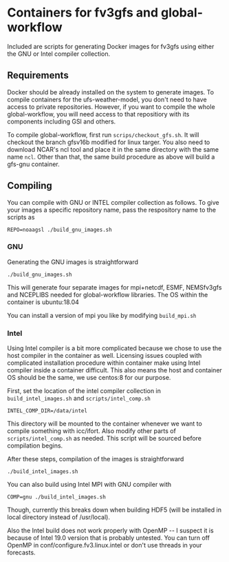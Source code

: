 # Containers for fv3gfs and global-workflow

Included are scripts for generating Docker images for fv3gfs using either the GNU or Intel compiler collection.

## Requirements
Docker should be already installed on the system to generate images.
To compile containers for the ufs-weather-model, you don't need to have access to private repositories.
However, if you want to compile the whole global-workflow, you will need access to that repositiory with 
its components including GSI and others.

To compile global-workflow, first run `scrips/checkout_gfs.sh`. It will checkout the branch gfsv16b modified for linux targer.
You also need to download NCAR's ncl tool and place it in the same directory with the same name `ncl`.
Other than that, the same build procedure as above will build a gfs-gnu container.

## Compiling

You can compile with GNU or INTEL compiler collection as follows.
To give your images a specific repository name, pass the respository name to the scripts as
    
    REPO=noaagsl ./build_gnu_images.sh

### GNU

Generating the GNU images is straightforward

    ./build_gnu_images.sh

This will generate four separate images for mpi+netcdf, ESMF, NEMSfv3gfs and NCEPLIBS needed for global-workflow libraries.
The OS within the container is ubuntu:18.04

You can install a version of mpi you like by modifying `build_mpi.sh`

### Intel

Using Intel compiler is a bit more complicated because we chose to use the host compiler in the container as well.
Licensing issues coupled with complicated installation procedure within container make using Intel compiler
inside a container difficult. This also means the host and container OS should be the same, we use centos:8
for our purpose.

First, set the location of the intel compiler collection in `build_intel_images.sh` and `scripts/intel_comp.sh`

    INTEL_COMP_DIR=/data/intel

This directory will be mounted to the container whenever we want to compile something with icc/ifort.
Also modify other parts of `scripts/intel_comp.sh` as needed. This script will be sourced before compilation begins.

After these steps, compilation of the images is straightforward

    ./build_intel_images.sh

You can also build using Intel MPI with GNU compiler with

    COMP=gnu ./build_intel_images.sh

Though, currently this breaks down when building HDF5 (will be installed in local directory instead of /usr/local).

Also the Intel build does not work properly with OpenMP -- I suspect it is because of Intel 19.0 version that is probably
untested. You can turn off OpenMP in conf/configure.fv3.linux.intel or don't use threads in your forecasts.
